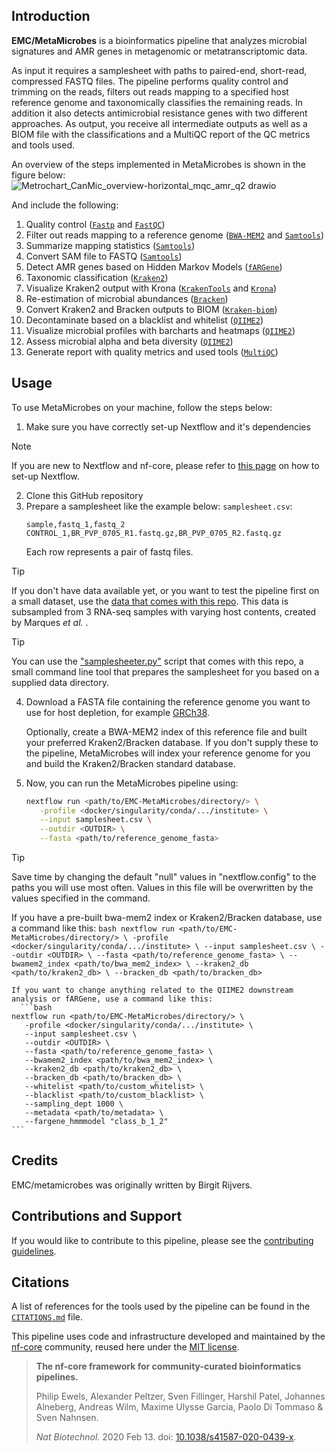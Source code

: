 ## Introduction

**EMC/MetaMicrobes** is a bioinformatics pipeline that analyzes microbial signatures and AMR genes in metagenomic or metatranscriptomic data. 

As input it requires a samplesheet with paths to paired-end, short-read, compressed FASTQ files. The pipeline performs quality control and trimming on the reads, filters out reads mapping to a specified host reference genome and taxonomically classifies the remaining reads. In addition it also detects antimicrobial resistance genes with two different approaches. As output, you receive all intermediate outputs as well as a BIOM file with the classifications and a MultiQC report of the QC metrics and tools used.

An overview of the steps implemented in MetaMicrobes is shown in the figure below:
![Metrochart_CanMic_overview-horizontal_mqc_amr_q2 drawio](https://github.com/user-attachments/assets/cf6de692-4f4d-4618-af05-e669a4cab4c0)

<!-- TODO nf-core: Include a figure that guides the user through the major workflow steps. Many nf-core
     workflows use the "tube map" design for that. See https://nf-co.re/docs/contributing/design_guidelines#examples for examples.   -->
<!-- TODO nf-core: Fill in short bullet-pointed list of the default steps in the pipeline -->

And include the following:

1. Quality control ([`Fastp`](https://github.com/OpenGene/fastp) and [`FastQC`](https://github.com/s-andrews/FastQC))
2. Filter out reads mapping to a reference genome ([`BWA-MEM2`](https://github.com/bwa-mem2/bwa-mem2) and [`Samtools`](https://www.htslib.org/doc/samtools-view.html))
3. Summarize mapping statistics ([`Samtools`](https://www.htslib.org/doc/samtools-flagstat.html))
4. Convert SAM file to FASTQ ([`Samtools`](https://www.htslib.org/doc/samtools-fasta.html))
5. Detect AMR genes based on Hidden Markov Models ([`fARGene`](https://github.com/fannyhb/fargene))
6. Taxonomic classification ([`Kraken2`](https://github.com/DerrickWood/kraken2))
7. Visualize Kraken2 output with Krona ([`KrakenTools`](https://github.com/jenniferlu717/KrakenTools) and [`Krona`](https://github.com/marbl/Krona))
8. Re-estimation of microbial abundances ([`Bracken`](https://github.com/jenniferlu717/Bracken))
9. Convert Kraken2 and Bracken outputs to BIOM ([`Kraken-biom`](https://github.com/smdabdoub/kraken-biom))
10. Decontaminate based on a blacklist and whitelist ([`QIIME2`](https://qiime2.org/))
11. Visualize microbial profiles with barcharts and heatmaps ([`QIIME2`](https://qiime2.org/))
12. Assess microbial alpha and beta diversity ([`QIIME2`](https://qiime2.org/))
13. Generate report with quality metrics and used tools ([`MultiQC`](https://github.com/MultiQC/MultiQC))

## Usage
To use MetaMicrobes on your machine, follow the steps below:
1. Make sure you have correctly set-up Nextflow and it's dependencies
> [!NOTE]
> If you are new to Nextflow and nf-core, please refer to [this page](https://nf-co.re/docs/usage/installation) on how to set-up Nextflow. 

2. Clone this GitHub repository
3. Prepare a samplesheet like the example below:
    `samplesheet.csv`:
    ```csv
    sample,fastq_1,fastq_2
    CONTROL_1,BR_PVP_0705_R1.fastq.gz,BR_PVP_0705_R2.fastq.gz
    ```
    Each row represents a pair of fastq files.
> [!TIP]
> If you don't have data available yet, or you want to test the pipeline first on a small dataset, use the [data that comes with this repo](https://github.com/BirgitRijvers/EMC-MetaMicrobes/tree/master/testdata). This data is subsampled from 3 RNA-seq samples with varying host contents, created by Marques *et al.* .

> [!TIP]
> You can use the ["samplesheeter.py"](https://github.com/BirgitRijvers/EMC-MetaMicrobes/tree/master/samplesheeter) script that comes with this repo, a small command line tool that prepares the samplesheet for you based on a supplied data directory.

   <!-- TODO nf-core: Add documentation about samplesheeter and testdata -->
4. Download a FASTA file containing the reference genome you want to use for host depletion, for example [GRCh38](https://www.ncbi.nlm.nih.gov/datasets/genome/GCF_000001405.26/). 

   Optionally, create a BWA-MEM2 index of this reference file and built your preferred Kraken2/Bracken database. If you don't supply these to the pipeline, MetaMicrobes will index your reference genome for you and build the Kraken2/Bracken standard database. 

4. Now, you can run the MetaMicrobes pipeline using:
     <!-- TODO nf-core: Describe the minimum required steps to execute the pipeline, e.g. how to prepare samplesheets.
     Explain what rows and columns represent -->
   
    ```bash
    nextflow run <path/to/EMC-MetaMicrobes/directory/> \
       -profile <docker/singularity/conda/.../institute> \
       --input samplesheet.csv \
       --outdir <OUTDIR> \
       --fasta <path/to/reference_genome_fasta>
    ```
> [!TIP]
> Save time by changing the default "null" values in "nextflow.config" to the paths you will use most often. Values in this file will be overwritten by the values specified in the command.

   If you have a pre-built bwa-mem2 index or Kraken2/Bracken database, use a command like this:
    ```bash
    nextflow run <path/to/EMC-MetaMicrobes/directory/> \
       -profile <docker/singularity/conda/.../institute> \
       --input samplesheet.csv \
       --outdir <OUTDIR> \
       --fasta <path/to/reference_genome_fasta> \
       --bwamem2_index <path/to/bwa_mem2_index> \
       --kraken2_db <path/to/kraken2_db> \
       --bracken_db <path/to/bracken_db>
    ```  

    If you want to change anything related to the QIIME2 downstream analysis or fARGene, use a command like this:
      ```bash
    nextflow run <path/to/EMC-MetaMicrobes/directory/> \
       -profile <docker/singularity/conda/.../institute> \
       --input samplesheet.csv \
       --outdir <OUTDIR> \
       --fasta <path/to/reference_genome_fasta> \
       --bwamem2_index <path/to/bwa_mem2_index> \
       --kraken2_db <path/to/kraken2_db> \
       --bracken_db <path/to/bracken_db> \
       --whitelist <path/to/custom_whitelist> \
       --blacklist <path/to/custom_blacklist> \
       --sampling_dept 1000 \
       --metadata <path/to/metadata> \
       --fargene_hmmmodel "class_b_1_2"
    ```  

<!-- > [!WARNING]
> Please provide pipeline parameters via the CLI or Nextflow `-params-file` option. Custom config files including those provided by the `-c` Nextflow option can be used to provide any configuration _**except for parameters**_;
> see [docs](https://nf-co.re/usage/configuration#custom-configuration-files). -->

## Credits

EMC/metamicrobes was originally written by Birgit Rijvers.
<!-- TODO nf-core: If applicable, make list of people who have also contributed -->

## Contributions and Support

If you would like to contribute to this pipeline, please see the [contributing guidelines](.github/CONTRIBUTING.md).

## Citations
<!-- TODO nf-core: Add citation for pipeline after first release. Uncomment lines below and update Zenodo doi and badge at the top of this file. -->
<!-- If you use EMC/metamicrobes for your analysis, please cite it using the following doi: [10.5281/zenodo.XXXXXX](https://doi.org/10.5281/zenodo.XXXXXX) -->

<!-- TODO nf-core: Add bibliography of tools and data used in your pipeline -->

A list of references for the tools used by the pipeline can be found in the [`CITATIONS.md`](CITATIONS.md) file.

This pipeline uses code and infrastructure developed and maintained by the [nf-core](https://nf-co.re) community, reused here under the [MIT license](https://github.com/nf-core/tools/blob/master/LICENSE).

> **The nf-core framework for community-curated bioinformatics pipelines.**
>
> Philip Ewels, Alexander Peltzer, Sven Fillinger, Harshil Patel, Johannes Alneberg, Andreas Wilm, Maxime Ulysse Garcia, Paolo Di Tommaso & Sven Nahnsen.
>
> _Nat Biotechnol._ 2020 Feb 13. doi: [10.1038/s41587-020-0439-x](https://dx.doi.org/10.1038/s41587-020-0439-x).
